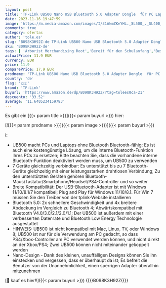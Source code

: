 ```yaml
---
layout: post
title: 'TP-Link UB500 Nano USB Bluetooth 5.0 Adapter Dongle  für PC Laptop Desktop Computer  unterstützt Windows 11/10/8.1/7  Plug & Play für Windows 11/10/8.1 '
date: 2023-11-16 19:47:59
image: 'https://m.media-amazon.com/images/I/31AkmZKeYHL._SL500_._SL400_.jpg'
comments: true
category: ofertas
author: 'tole.es'
slug: 'B098K3H92Z-de TP-Link UB500 Nano USB Bluetooth 5.0 Adapter Dongle für PC...'
sku: 'B098K3H92Z-de'
tags: [ 'Arborist Merchandising Root','Bereit für den Schulanfang','Best Selling','Bestseller Mengenrabatte','Bluetooth-Adapter','Computer & Zubehör','Computer & Zubehör: Produkte mit Umwelt-Label','Computer Netzwerkadapter','Datenspeicher & Netzwerk','Datenspeicherung und Netzwerke','Direct Mail Promotion','Elektronik und Technik','Homeoffice-Lösungen','IT-Zubehör','Mengenrabatte auf ausgewählte Produkte','Netzwerkgeräte','Self Service','Special Features Stores','Stores','TP-Link','a4cbee59-f823-40fe-831a-7de64f655f6f_0','a4cbee59-f823-40fe-831a-7de64f655f6f_1301','a4cbee59-f823-40fe-831a-7de64f655f6f_2701','e26659c6-d1cd-45cb-800b-2f9b432b8572_0','e26659c6-d1cd-45cb-800b-2f9b432b8572_4401','e26659c6-d1cd-45cb-800b-2f9b432b8572_5901','e26659c6-d1cd-45cb-800b-2f9b432b8572_7201','e26659c6-d1cd-45cb-800b-2f9b432b8572_8801','e26659c6-d1cd-45cb-800b-2f9b432b8572_901','tp-link','​Bücher','🇩🇪', ]
actualPrice: 11.9 EUR
currency: EUR
price: 11.9
comparePrice: 17.9 EUR
prodname: 'TP-Link UB500 Nano USB Bluetooth 5.0 Adapter Dongle  für PC Laptop Desktop Computer  unterstützt Windows 11/10/8.1/7  Plug & Play für Windows 11/10/8.1 '
country: 'de'
flag: '🇩🇪'
brand: 'TP-Link'
buyurl: 'https://www.amazon.de/dp/B098K3H92Z/?tag=tolees0ca-21'
descuento: '33.52'
average: '11.6405234159783'
---
```


Es gibt ein [{{< param title >}}]({{< param buyurl >}}) hier:

[![{{< param prodname >}}]({{< param image >}})]({{< param buyurl >}})

ℹ️:

- UB500 macht PCs und Laptops ohne Bluetooth Bluetooth-fähig; Es ist auch eine kostengünstige Lösung, um die interne Bluetooth-Funktion Ihres PCs zu ersetzen; Bitte beachten Sie, dass die vorhandene interne Bluetooth-Funktion deaktiviert werden muss, um UB500 zu verwenden
- 7 Geräte gleichzeitig verbindbar: Es unterstützt bis zu 7 Bluetooth-Geräte gleichzeitig mit einer leistungsstarken drahtlosen Verbindung; Zu den unterstützten Geräten gehören Bluetooth-Maus/Tastatur/Smartphone/Headset/PS4-Controller und so weiter
- Breite Kompatibilität: Der USB-Bluetooth-Adapter ist mit Windows 11/10/8.1/7 kompatibel; Plug and Play für Windows 11/10/8.1. Für Win 7 müssen Sie den Treiber von der tplink-Website installieren
- Bluetooth 5.0: 2x schnellere Geschwindigkeit und 4x breitere Abdeckung im Vergleich zu Bluetooth 4; Abwärtskompatibel mit Bluetooth V4.0/3.0/2.1/2.0/1.1; Der UB500 ist außerdem mit einer verbesserten Datenrate und Bluetooth Low Energy Technologie ausgestattet
- HINWEIS: UB500 ist nicht kompatibel mit Mac, Linux, TV, oder Windows 8; UB500 ist nur für die Verwendung am PC gedacht, so dass PS4/Xbox-Controller am PC verwendet werden können, und nicht direkt an der Xbox/PS4; Zwei UB500 können nicht miteinander gekoppelt werden
- Nano-Design - Dank des kleinen, unauffälligen Designs können Sie ihn einstecken und vergessen, dass er überhaupt da ist; Es befreit die Benutzer von der Unannehmlichkeit, einen sperrigen Adapter überallhin mitzunehmen

[🛒 kauf es hier!!]({{< param buyurl >}})
{{<world>}}B098K3H92Z{{</world>}}
